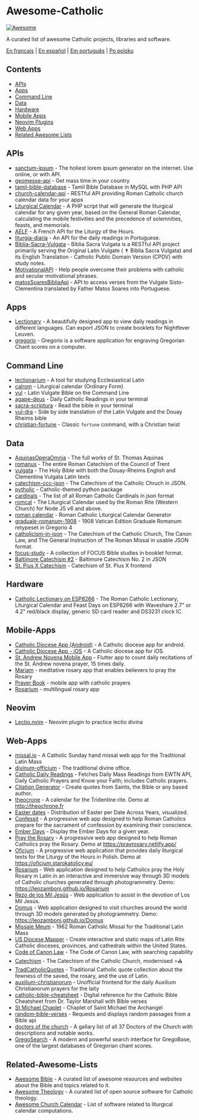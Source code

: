 # Awesome-Catholic

[![Awesome](https://cdn.rawgit.com/sindresorhus/awesome/d7305f38d29fed78fa85652e3a63e154dd8e8829/media/badge.svg)](https://github.com/sindresorhus/awesome)

A curated list of awesome Catholic projects, libraries and software.

[En français](https://github.com/servusdei2018/awesome-catholic/blob/master/README.fr.md) | [En español](https://github.com/servusdei2018/awesome-catholic/blob/master/README.es.md) | [Em português](https://github.com/servusdei2018/awesome-catholic/blob/master/README.pt-br.md) | [Po polsku](https://github.com/servusdei2018/awesome-catholic/blob/master/README.pl-pl.md)

## Contents

  - [APIs](#apis)
  - [Apps](#apps)
  - [Command Line](#command-line)
  - [Data](#data)
  - [Hardware](#hardware)
  - [Mobile Apps](#mobile-apps)
  - [Neovim Plugins](#neovim)
  - [Web Apps](#web-apps)
  - [Related Awesome Lists](#related-awesome-lists)

## APIs

* [sanctum-ipsum](https://github.com/graysonhicks/sanctum-ipsum) - The holiest lorem ipsum generator on the internet. Use online, or with API.
* [geomesse-api](https://github.com/carpedeum-fr/geomesse-api) - Get mass time in your country
* [tamil-bible-database](https://github.com/jayarathina/Tamil-Bible-Database) - Tamil Bible Database in MySQL with PHP API
* [church-calendar-api](https://github.com/igneus/church-calendar-api) - RESTful API providing Roman Catholic church calendar data for your apps
* [Liturgical Calendar](https://github.com/Liturgical-Calendar/LiturgicalCalendarAPI) - A PHP script that will generate the liturgical calendar for any given year, based on the General Roman Calendar, calculating the mobile festivities and the precedence of solemnities, feasts, and memorials.
* [AELF](https://api.aelf.org/) - A French API for the Liturgy of the Hours.
* [liturgia-diaria](https://github.com/Dancrf/liturgia-diaria) - An API for the daily readings in Portuguese.
* [Biblia-Sacra-Vulgata](https://github.com/aseemsavio/Biblia-Sacra-Vulgata) - Biblia Sacra Vulgata is a RESTful API project primarily serving the Original Latin Vulgate ( ✝️ Biblia Sacra Vulgata) and its English Translation - Catholic Public Domain Version (CPDV) with study notes.
* [MotivationalAPI](https://github.com/GomezMig03/MotivationalAPI) - Help people overcome their problems with catholic and secular motivational phrases.
* [matosSoaresBibliaApi](https://github.com/edsonbittencourt/matosSoaresBibliaApi) - API to access verses from the Vulgate Sisto-Clementina translated by Father Matos Soares into Portuguese.

## Apps

* [Lectionary](https://github.com/Dev1an/Lectionary) - A beautifully designed app to view daily readings in different languages. Can export JSON to create booklets for Nightfever Leuven.
* [gregorio](https://github.com/gregorio-project/gregorio) - Gregorio is a software application for engraving Gregorian Chant scores on a computer.

## Command Line

* [lectionarium](https://github.com/davidrmcharles/lectionarium) - A tool for studying Ecclesiastical Latin
* [calrom](https://github.com/calendarium-romanum/calrom) - Liturgical calendar (Ordinary Form)
* [vul](https://github.com/LukeSmithxyz/vul) - Latin Vulgate Bible on the Command Line
* [agape-deus](https://github.com/ngorden/agape-deus) - Daily Catholic Readings in your terminal
* [sacra-scriptura](https://github.com/ngorden/sacra-scriptura) - Read the bible in your terminal
* [vul-dra](https://github.com/RaynardGerraldo/vul-dra/) - Side by side translation of the Latin Vulgate and the Douay Rheims bible
* [christian-fortune](https://github.com/ngorden/christian-fortune) - Classic `fortune` command, with a Christian twist

## Data

* [AquinasOperaOmnia](https://github.com/Geremia/AquinasOperaOmnia) - The full works of St. Thomas Aquinas
* [romanus](https://github.com/borderstech/romanus) - The entire Roman Catechism of the Council of Trent
* [vulgata](https://github.com/borderstech/vulgata) - The Holy Bible with both the Douay-Rheims English and Clementina Vulgata Latin texts
* [catechism-ccc-json](https://github.com/nossbigg/catechism-ccc-json) - The Catechism of the Catholic Chruch in JSON.
* [pytholic](https://github.com/Medromenax/pytholic) - Catholic-themed python package
* [cardinals](https://github.com/ChrisVo/cardinals) - The list of all Roman Catholic Cardinals in json format
* [romcal](https://github.com/romcal/romcal) - The Liturgical Calendar used by the Roman Rite (Western Church) for Node JS v6 and above.
* [roman calendar](https://github.com/jayarathina/Roman-Calendar) - Roman Catholic Liturgical Calendar Generator
* [graduale-romanum-1908](https://github.com/ahinkley/graduale-romanum-1908) - 1908 Vatican Edition Graduale Romanum retypeset in Gregorio 4
* [catholicism-in-json](https://github.com/aseemsavio/catholicism-in-json) - The Catechism of the Catholic Church, The Canon Law, and The General Instruction of The Roman Missal in usable JSON format.
* [focus-study](https://github.com/rvbcldud/focus-study) - A collection of FOCUS Bible studies in booklet format.
* [Baltimore Catechism #2](https://github.com/mattwong97/baltimore-catechism-no-2) - Baltimore Catechism No. 2 in JSON
* [St. Pius X Catechism](https://github.com/mattwong97/catechism-st-pius-x-frontend) - Catechism of St. Pius X frontend

## Hardware

* [Catholic Lectionary on ESP8266](https://github.com/plishman/Catholic-Lectionary-on-ESP8266) - The Roman Catholic Lectionary, Liturgical Calendar and Feast Days on ESP8266 with Waveshare 2.7" or 4.2" red/black display, generic SD card reader and DS3231 clock IC.

## Mobile-Apps

* [Catholic Diocese App (Android)](https://github.com/geerlingguy/Catholic-Diocese-App-Android) - A Catholic diocese app for android.
* [Catholic Diocese App - iOS](https://github.com/geerlingguy/Catholic-Diocese-App-iOS) - A Catholic diocese app for iOS.
* [St. Andrew Novena Mobile App](https://github.com/mftruso/st-andrew-novena) - Flutter app to count daily recitations of the St. Andrew novena prayer, 15 times daily.
* [Mariam](https://github.com/aldrinzigmundv/mariam) - meditative rosary app that enables believers to pray the Rosary
* [Prayer Book](https://codeberg.org/jozo/prayer-book) - mobile app with catholic prayers
* [Rosarium](https://codeberg.org/Krixec/Rosarium) - multilingual rosary app

## Neovim

* [Lectio.nvim](https://github.com/ngorden/lectio.nvim) - Neovim plugin to practice lectio divina

## Web-Apps

* [missal.io](https://github.com/benyanke/missal.io) - A Catholic Sunday hand missal web app for the Traditional Latin Mass
* [divinum-officium](https://github.com/DivinumOfficium/divinum-officium) - The traditional divine office.
* [Catholic Daily Readings](https://github.com/tbaba007/CatholicDaily) - Fetches Daily Mass Readings from EWTN API, Daily Catholic Prayers and Know your Faith; includes Catholic prayers.
* [Citation Generator](https://github.com/matefs/Citation-Generator) - Create quotes from Saints, the Bible or any based author.
* [theocrone](https://github.com/paucazou/theochrone) - A calendar for the Tridentine rite. Demo at http://theochrone.fr
* [Easter dates](https://easter-dates.gavinr.com/) - Distribution of Easter per Date Across Years, visualized.
* [Confessit](https://github.com/kas-catholic/confessit-web) - A progressive web app designed to help Roman Catholics prepare for the sacrament of confession by examining their conscience.
* [Ember Days](https://github.com/saint-isidore-guild/ember-days) - Display the Ember Days for a given year.
* [Pray the Rosary](https://github.com/marchiartur/pray-the-rosary) - A progressive web app designed to help Roman Catholics pray the Rosary. Demo at https://prayrosary.netlify.app/
* [Oficjum](https://github.com/anna-wro/rkk) - A progressive web application that provides daily liturgical texts for the Liturgy of the Hours in Polish. Demo at https://oficjum.starokatolicy.eu/
* [Rosarium](https://github.com/leozamboni/Rosarium) - Web application designed to help Catholics pray the Holy Rosary in Latin in an interactive and immersive way through 3D models of Catholic churches generated through photogrammetry. Demo: https://leozamboni.github.io/Rosarium
* [Rezo de los Mil Jesús](https://github.com/emamut/rezo-mil-jesus) - Web application to assist in the devotion of Los Mil Jesús.
* [Domus](https://github.com/leozamboni/Domus) - Web application designed to visit churches around the world through 3D models generated by photogrammetry. Demo: https://leozamboni.github.io/Domus
* [Missale Meum](https://github.com/mmolenda/missalemeum) - 1962 Roman Catholic Missal for the Traditional Latin Mass
* [US Diocese Mapper](https://github.com/kburchfiel/us_diocese_mapper/) - Create interactive and static maps of Latin Rite Catholic dioceses, provinces, and cathedrals within the United States.
* [Code of Canon Law](https://github.com/shineministry/codeofcanonlaw) - The Code of Canon Law, with searching capability
* [Catechism](https://github.com/nossbigg/catechism) -  The Catechism of the Catholic Church, modernised ⭐️⛪️
* [TradCatholicQuotes](https://github.com/nonnobisdomine62/tradcathquotes) - Traditional Catholic quote collection about the fewness of the saved, the rosary, and the use of Latin.
* [auxilium-christianorum](https://github.com/nonnobisdomine62/auxilium-christianorum-frontend) - Unofficial frontend for the daily Auxilium Christianorum prayers for the laity
* [catholic-bible-cheatsheet](https://github.com/nonnobisdomine62/catholic-bible-cheatsheet) - Digital reference for the Catholic Bible Cheatsheet from Dr. Taylor Marshall with Bible verses
* [St Michael Chaplet](https://github.com/port19x/StMichaelChaplet) - Chaplet of Saint Michael the Archangel
* [random-bible-verses](https://github.com/rat9615/random-bible-verses/) - Requests and displays random passages from a Bible api
* [doctors of the church](https://github.com/masaharumori7/doctors-of-the-church) - A gallary list of all 37 Doctors of the Church with descriptions and notable works.
* [GregoSearch](https://busca.liturgiacantada.com.br) - A modern and powerful search interface for GregoBase, one of the largest databases of Gregorian chant scores.

## Related-Awesome-Lists

- [Awesome Bible](https://github.com/awesome-bible/awesome-bible.github.io) - A curated list of awesome resources and websites about the Bible and topics related to it.
- [Awesome Theology](https://github.com/historical-theology/awesome-theology) - A curated list of open source software for Catholic theology.
- [Awesome Church Calendar](https://github.com/calendarium-romanum/awesome-church-calendar) - List of software related to liturgical calendar computations.

